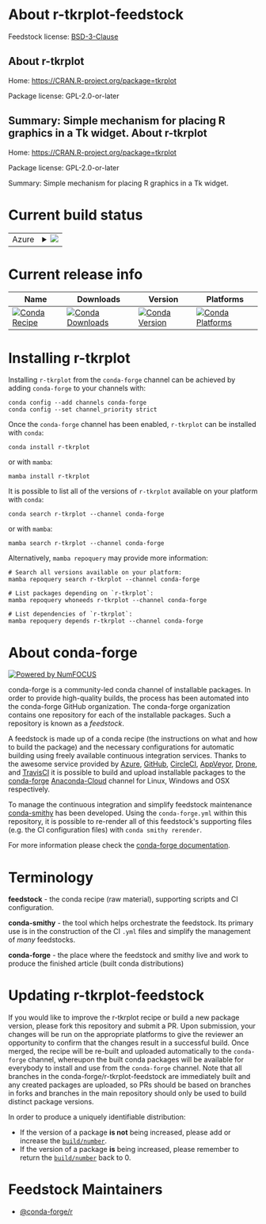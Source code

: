 About r-tkrplot-feedstock
=========================

Feedstock license: [BSD-3-Clause](https://github.com/conda-forge/r-tkrplot-feedstock/blob/main/LICENSE.txt)

About r-tkrplot
---------------

Home: https://CRAN.R-project.org/package=tkrplot

Package license: GPL-2.0-or-later

Summary: Simple mechanism for placing R graphics in a Tk widget.
About r-tkrplot
---------------

Home: https://CRAN.R-project.org/package=tkrplot

Package license: GPL-2.0-or-later

Summary: Simple mechanism for placing R graphics in a Tk widget.

Current build status
====================


<table>
    
  <tr>
    <td>Azure</td>
    <td>
      <details>
        <summary>
          <a href="https://dev.azure.com/conda-forge/feedstock-builds/_build/latest?definitionId=2536&branchName=main">
            <img src="https://dev.azure.com/conda-forge/feedstock-builds/_apis/build/status/r-tkrplot-feedstock?branchName=main">
          </a>
        </summary>
        <table>
          <thead><tr><th>Variant</th><th>Status</th></tr></thead>
          <tbody><tr>
              <td>linux_64_r_base4.2</td>
              <td>
                <a href="https://dev.azure.com/conda-forge/feedstock-builds/_build/latest?definitionId=2536&branchName=main">
                  <img src="https://dev.azure.com/conda-forge/feedstock-builds/_apis/build/status/r-tkrplot-feedstock?branchName=main&jobName=linux&configuration=linux%20linux_64_r_base4.2" alt="variant">
                </a>
              </td>
            </tr><tr>
              <td>linux_64_r_base4.3</td>
              <td>
                <a href="https://dev.azure.com/conda-forge/feedstock-builds/_build/latest?definitionId=2536&branchName=main">
                  <img src="https://dev.azure.com/conda-forge/feedstock-builds/_apis/build/status/r-tkrplot-feedstock?branchName=main&jobName=linux&configuration=linux%20linux_64_r_base4.3" alt="variant">
                </a>
              </td>
            </tr><tr>
              <td>osx_64_r_base4.2</td>
              <td>
                <a href="https://dev.azure.com/conda-forge/feedstock-builds/_build/latest?definitionId=2536&branchName=main">
                  <img src="https://dev.azure.com/conda-forge/feedstock-builds/_apis/build/status/r-tkrplot-feedstock?branchName=main&jobName=osx&configuration=osx%20osx_64_r_base4.2" alt="variant">
                </a>
              </td>
            </tr><tr>
              <td>osx_64_r_base4.3</td>
              <td>
                <a href="https://dev.azure.com/conda-forge/feedstock-builds/_build/latest?definitionId=2536&branchName=main">
                  <img src="https://dev.azure.com/conda-forge/feedstock-builds/_apis/build/status/r-tkrplot-feedstock?branchName=main&jobName=osx&configuration=osx%20osx_64_r_base4.3" alt="variant">
                </a>
              </td>
            </tr><tr>
              <td>win_64</td>
              <td>
                <a href="https://dev.azure.com/conda-forge/feedstock-builds/_build/latest?definitionId=2536&branchName=main">
                  <img src="https://dev.azure.com/conda-forge/feedstock-builds/_apis/build/status/r-tkrplot-feedstock?branchName=main&jobName=win&configuration=win%20win_64_" alt="variant">
                </a>
              </td>
            </tr>
          </tbody>
        </table>
      </details>
    </td>
  </tr>
</table>

Current release info
====================

| Name | Downloads | Version | Platforms |
| --- | --- | --- | --- |
| [![Conda Recipe](https://img.shields.io/badge/recipe-r--tkrplot-green.svg)](https://anaconda.org/conda-forge/r-tkrplot) | [![Conda Downloads](https://img.shields.io/conda/dn/conda-forge/r-tkrplot.svg)](https://anaconda.org/conda-forge/r-tkrplot) | [![Conda Version](https://img.shields.io/conda/vn/conda-forge/r-tkrplot.svg)](https://anaconda.org/conda-forge/r-tkrplot) | [![Conda Platforms](https://img.shields.io/conda/pn/conda-forge/r-tkrplot.svg)](https://anaconda.org/conda-forge/r-tkrplot) |

Installing r-tkrplot
====================

Installing `r-tkrplot` from the `conda-forge` channel can be achieved by adding `conda-forge` to your channels with:

```
conda config --add channels conda-forge
conda config --set channel_priority strict
```

Once the `conda-forge` channel has been enabled, `r-tkrplot` can be installed with `conda`:

```
conda install r-tkrplot
```

or with `mamba`:

```
mamba install r-tkrplot
```

It is possible to list all of the versions of `r-tkrplot` available on your platform with `conda`:

```
conda search r-tkrplot --channel conda-forge
```

or with `mamba`:

```
mamba search r-tkrplot --channel conda-forge
```

Alternatively, `mamba repoquery` may provide more information:

```
# Search all versions available on your platform:
mamba repoquery search r-tkrplot --channel conda-forge

# List packages depending on `r-tkrplot`:
mamba repoquery whoneeds r-tkrplot --channel conda-forge

# List dependencies of `r-tkrplot`:
mamba repoquery depends r-tkrplot --channel conda-forge
```


About conda-forge
=================

[![Powered by
NumFOCUS](https://img.shields.io/badge/powered%20by-NumFOCUS-orange.svg?style=flat&colorA=E1523D&colorB=007D8A)](https://numfocus.org)

conda-forge is a community-led conda channel of installable packages.
In order to provide high-quality builds, the process has been automated into the
conda-forge GitHub organization. The conda-forge organization contains one repository
for each of the installable packages. Such a repository is known as a *feedstock*.

A feedstock is made up of a conda recipe (the instructions on what and how to build
the package) and the necessary configurations for automatic building using freely
available continuous integration services. Thanks to the awesome service provided by
[Azure](https://azure.microsoft.com/en-us/services/devops/), [GitHub](https://github.com/),
[CircleCI](https://circleci.com/), [AppVeyor](https://www.appveyor.com/),
[Drone](https://cloud.drone.io/welcome), and [TravisCI](https://travis-ci.com/)
it is possible to build and upload installable packages to the
[conda-forge](https://anaconda.org/conda-forge) [Anaconda-Cloud](https://anaconda.org/)
channel for Linux, Windows and OSX respectively.

To manage the continuous integration and simplify feedstock maintenance
[conda-smithy](https://github.com/conda-forge/conda-smithy) has been developed.
Using the ``conda-forge.yml`` within this repository, it is possible to re-render all of
this feedstock's supporting files (e.g. the CI configuration files) with ``conda smithy rerender``.

For more information please check the [conda-forge documentation](https://conda-forge.org/docs/).

Terminology
===========

**feedstock** - the conda recipe (raw material), supporting scripts and CI configuration.

**conda-smithy** - the tool which helps orchestrate the feedstock.
                   Its primary use is in the construction of the CI ``.yml`` files
                   and simplify the management of *many* feedstocks.

**conda-forge** - the place where the feedstock and smithy live and work to
                  produce the finished article (built conda distributions)


Updating r-tkrplot-feedstock
============================

If you would like to improve the r-tkrplot recipe or build a new
package version, please fork this repository and submit a PR. Upon submission,
your changes will be run on the appropriate platforms to give the reviewer an
opportunity to confirm that the changes result in a successful build. Once
merged, the recipe will be re-built and uploaded automatically to the
`conda-forge` channel, whereupon the built conda packages will be available for
everybody to install and use from the `conda-forge` channel.
Note that all branches in the conda-forge/r-tkrplot-feedstock are
immediately built and any created packages are uploaded, so PRs should be based
on branches in forks and branches in the main repository should only be used to
build distinct package versions.

In order to produce a uniquely identifiable distribution:
 * If the version of a package **is not** being increased, please add or increase
   the [``build/number``](https://docs.conda.io/projects/conda-build/en/latest/resources/define-metadata.html#build-number-and-string).
 * If the version of a package **is** being increased, please remember to return
   the [``build/number``](https://docs.conda.io/projects/conda-build/en/latest/resources/define-metadata.html#build-number-and-string)
   back to 0.

Feedstock Maintainers
=====================

* [@conda-forge/r](https://github.com/conda-forge/r/)

